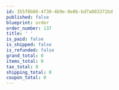 ```yaml
---
id: 355f8b86-4f30-4b9e-8e8b-bd7a803372bd
published: false
blueprint: order
order_number: 137
title: ' '
is_paid: false
is_shipped: false
is_refunded: false
grand_total: 0
items_total: 0
tax_total: 0
shipping_total: 0
coupon_total: 0
---
```

